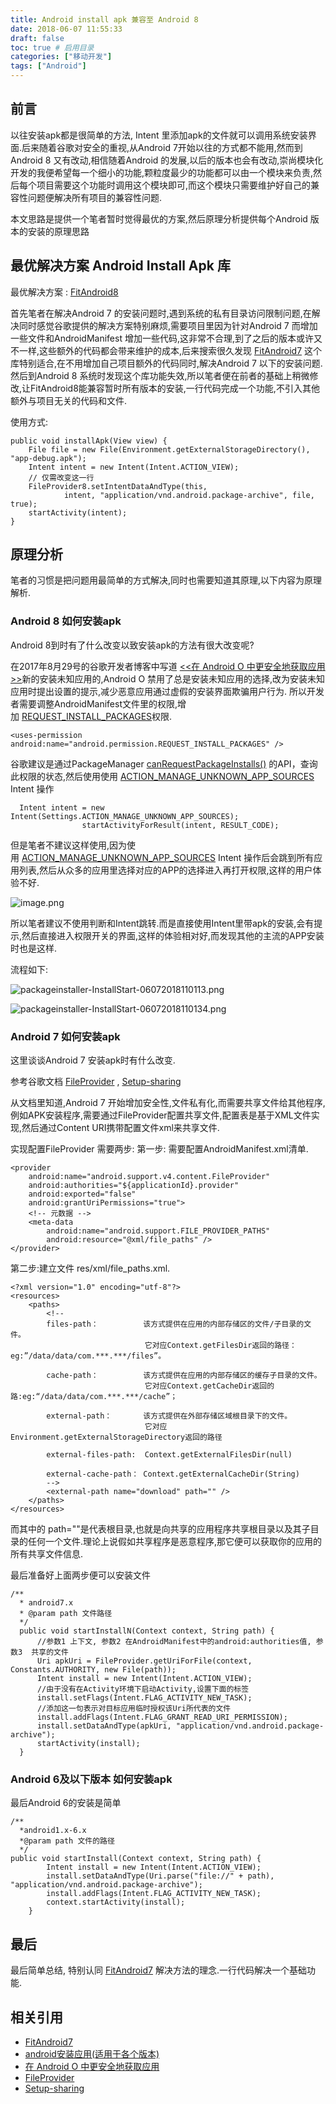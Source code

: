 ```yaml
---
title: Android install apk 兼容至 Android 8
date: 2018-06-07 11:55:33
draft: false
toc: true # 启用目录
categories: ["移动开发"]
tags: ["Android"]
---
```


## 前言
以往安装apk都是很简单的方法, Intent 里添加apk的文件就可以调用系统安装界面.后来随着谷歌对安全的重视,从Android 7开始以往的方式都不能用,然而到Android 8 又有改动,相信随着Android 的发展,以后的版本也会有改动,崇尚模块化开发的我便希望每一个细小的功能,颗粒度最少的功能都可以由一个模块来负责,然后每个项目需要这个功能时调用这个模块即可,而这个模块只需要维护好自己的兼容性问题便解决所有项目的兼容性问题.

本文思路是提供一个笔者暂时觉得最优的方案,然后原理分析提供每个Android 版本的安装的原理思路

<!-- more -->

## 最优解决方案 Android Install Apk 库

最优解决方案 :  [FitAndroid8](https://github.com/steven2947/FitAndroid8)

首先笔者在解决Android 7 的安装问题时,遇到系统的私有目录访问限制问题,在解决同时感觉谷歌提供的解决方案特别麻烦,需要项目里因为针对Android 7 而增加一些文件和AndroidManifest 增加一些代码,这非常不合理,到了之后的版本或许又不一样,这些额外的代码都会带来维护的成本,后来搜索很久发现 [FitAndroid7](https://github.com/hongyangAndroid/FitAndroid7) 这个库特别适合,在不用增加自己项目额外的代码同时,解决Android 7 以下的安装问题.然后到Android 8 系统时发现这个库功能失效,所以笔者便在前者的基础上稍微修改,让FitAndroid8能兼容暂时所有版本的安装,一行代码完成一个功能,不引入其他额外与项目无关的代码和文件.

使用方式:
```
public void installApk(View view) {
    File file = new File(Environment.getExternalStorageDirectory(), "app-debug.apk");
    Intent intent = new Intent(Intent.ACTION_VIEW);
    // 仅需改变这一行
    FileProvider8.setIntentDataAndType(this,
            intent, "application/vnd.android.package-archive", file, true);
    startActivity(intent);
}
```


## 原理分析

笔者的习惯是把问题用最简单的方式解决,同时也需要知道其原理,以下内容为原理解析.

### Android 8 如何安装apk

Android 8到时有了什么改变以致安装apk的方法有很大改变呢?

在2017年8月29号的谷歌开发者博客中写道 [<<在 Android O 中更安全地获取应用>>](http://developers.googleblog.cn/2017/08/android-o_29.html)新的安装未知应用的,Android O 禁用了总是安装未知应用的选择,改为安装未知应用时提出设置的提示,减少恶意应用通过虚假的安装界面欺骗用户行为.
所以开发者需要调整AndroidManifest文件里的权限,增加 [REQUEST_INSTALL_PACKAGES](https://developer.android.google.cn/reference/android/Manifest.permission.html#REQUEST_INSTALL_PACKAGES)权限.

```
<uses-permission android:name="android.permission.REQUEST_INSTALL_PACKAGES" />
```

谷歌建议是通过PackageManager [canRequestPackageInstalls()](https://developer.android.google.cn/reference/android/content/pm/PackageManager.html#canRequestPackageInstalls()) 的API，查询此权限的状态,然后使用使用 [ACTION_MANAGE_UNKNOWN_APP_SOURCES](https://developer.android.google.cn/reference/android/provider/Settings.html#ACTION_MANAGE_UNKNOWN_APP_SOURCES) Intent 操作

```
  Intent intent = new Intent(Settings.ACTION_MANAGE_UNKNOWN_APP_SOURCES);
                startActivityForResult(intent, RESULT_CODE);
```

但是笔者不建议这样使用,因为使用 [ACTION_MANAGE_UNKNOWN_APP_SOURCES](https://developer.android.google.cn/reference/android/provider/Settings.html#ACTION_MANAGE_UNKNOWN_APP_SOURCES) Intent 操作后会跳到所有应用列表,然后从众多的应用里选择对应的APP的选择进入再打开权限,这样的用户体验不好.

![image.png](image_03.webp)

所以笔者建议不使用判断和Intent跳转.而是直接使用Intent里带apk的安装,会有提示,然后直接进入权限开关的界面,这样的体验相对好,而发现其他的主流的APP安装时也是这样.

流程如下:

![packageinstaller-InstallStart-06072018110113.png](image_01.webp)

![packageinstaller-InstallStart-06072018110134.png](image_02.webp)




### Android 7 如何安装apk

这里谈谈Android 7 安装apk时有什么改变.

参考谷歌文档 [FileProvider](https://developer.android.google.cn/reference/android/support/v4/content/FileProvider) , [Setup-sharing](https://developer.android.com/training/secure-file-sharing/setup-sharing)

从文档里知道,Android 7 开始增加安全性,文件私有化,而需要共享文件给其他程序,例如APK安装程序,需要通过FileProvider配置共享文件,配置表是基于XML文件实现,然后通过Content URI携带配置文件xml来共享文件.

实现配置FileProvider 需要两步:
第一步: 需要配置AndroidManifest.xml清单.

```
<provider  
    android:name="android.support.v4.content.FileProvider"  
    android:authorities="${applicationId}.provider"  
    android:exported="false"  
    android:grantUriPermissions="true">  
    <!-- 元数据 -->  
    <meta-data  
        android:name="android.support.FILE_PROVIDER_PATHS"  
        android:resource="@xml/file_paths" />  
</provider>
```
第二步:建立文件 res/xml/file_paths.xml.

```
<?xml version="1.0" encoding="utf-8"?>  
<resources>  
    <paths>  
        <!--  
        files-path：          该方式提供在应用的内部存储区的文件/子目录的文件。  
                              它对应Context.getFilesDir返回的路径：eg:”/data/data/com.***.***/files”。  
  
        cache-path：          该方式提供在应用的内部存储区的缓存子目录的文件。  
                              它对应Context.getCacheDir返回的路:eg:“/data/data/com.***.***/cache”；  
  
        external-path：       该方式提供在外部存储区域根目录下的文件。  
                              它对应Environment.getExternalStorageDirectory返回的路径

        external-files-path:  Context.getExternalFilesDir(null)

        external-cache-path： Context.getExternalCacheDir(String)
        -->  
        <external-path name="download" path="" />  
    </paths>  
</resources>
```

而其中的 path=""是代表根目录,也就是向共享的应用程序共享根目录以及其子目录的任何一个文件.理论上说假如共享程序是恶意程序,那它便可以获取你的应用的所有共享文件信息.

最后准备好上面两步便可以安装文件

```
/**
  * android7.x
  * @param path 文件路径
  */
  public void startInstallN(Context context, String path) {
      //参数1 上下文, 参数2 在AndroidManifest中的android:authorities值, 参数3  共享的文件  
      Uri apkUri = FileProvider.getUriForFile(context, Constants.AUTHORITY, new File(path));
      Intent install = new Intent(Intent.ACTION_VIEW);
      //由于没有在Activity环境下启动Activity,设置下面的标签 
      install.setFlags(Intent.FLAG_ACTIVITY_NEW_TASK);
      //添加这一句表示对目标应用临时授权该Uri所代表的文件 
      install.addFlags(Intent.FLAG_GRANT_READ_URI_PERMISSION);
      install.setDataAndType(apkUri, "application/vnd.android.package-archive");
      startActivity(install);
  }
```

### Android 6及以下版本 如何安装apk

最后Android 6的安装是简单

```
/**
  *android1.x-6.x
  *@param path 文件的路径
  */
public void startInstall(Context context, String path) {
        Intent install = new Intent(Intent.ACTION_VIEW);
        install.setDataAndType(Uri.parse("file://" + path), "application/vnd.android.package-archive");
        install.addFlags(Intent.FLAG_ACTIVITY_NEW_TASK);
        context.startActivity(install);
    }
```

## 最后

最后简单总结, 特别认同 [FitAndroid7](https://github.com/hongyangAndroid/FitAndroid7) 解决方法的理念.一行代码解决一个基础功能.

## 相关引用

* [FitAndroid7](https://github.com/hongyangAndroid/FitAndroid7)
* [android安装应用(适用于各个版本)](https://www.jianshu.com/p/6b7bd2a59096)
* [在 Android O 中更安全地获取应用](http://developers.googleblog.cn/2017/08/android-o_29.html)
*  [FileProvider](https://developer.android.google.cn/reference/android/support/v4/content/FileProvider) 
*  [Setup-sharing](https://developer.android.com/training/secure-file-sharing/setup-sharing)
